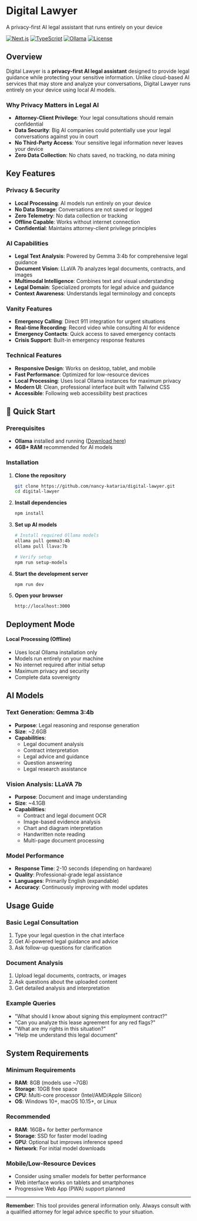 # Digital Lawyer

A privacy-first AI legal assistant that runs entirely on your device

[![Next.js](https://img.shields.io/badge/Next.js-15.5-black?logo=next.js)](https://nextjs.org/)
[![TypeScript](https://img.shields.io/badge/TypeScript-5.x-blue?logo=typescript)](https://www.typescriptlang.org/)
[![Ollama](https://img.shields.io/badge/Ollama-Local%20AI-green?logo=ollama)](https://ollama.ai/)
[![License](https://img.shields.io/badge/License-MIT-yellow)](LICENSE)

## Overview

Digital Lawyer is a **privacy-first AI legal assistant** designed to provide legal guidance while protecting your sensitive information. Unlike cloud-based AI services that may store and analyze your conversations, Digital Lawyer runs entirely on your device using local AI models.

### Why Privacy Matters in Legal AI

- **Attorney-Client Privilege**: Your legal consultations should remain confidential
- **Data Security**: Big AI companies could potentially use your legal conversations against you in court
- **No Third-Party Access**: Your sensitive legal information never leaves your device
- **Zero Data Collection**: No chats saved, no tracking, no data mining

## Key Features

### Privacy & Security
- **Local Processing**: AI models run entirely on your device
- **No Data Storage**: Conversations are not saved or logged
- **Zero Telemetry**: No data collection or tracking
- **Offline Capable**: Works without internet connection
- **Confidential**: Maintains attorney-client privilege principles

### AI Capabilities
- **Legal Text Analysis**: Powered by Gemma 3:4b for comprehensive legal guidance
- **Document Vision**: LLaVA 7b analyzes legal documents, contracts, and images
- **Multimodal Intelligence**: Combines text and visual understanding
- **Legal Domain**: Specialized prompts for legal advice and guidance
- **Context Awareness**: Understands legal terminology and concepts

### Vanity Features
- **Emergency Calling**: Direct 911 integration for urgent situations
- **Real-time Recording**: Record video while consulting AI for evidence
- **Emergency Contacts**: Quick access to saved emergency contacts
- **Crisis Support**: Built-in emergency response features

### Technical Features
- **Responsive Design**: Works on desktop, tablet, and mobile
- **Fast Performance**: Optimized for low-resource devices
- **Local Processing**: Uses local Ollama instances for maximum privacy
- **Modern UI**: Clean, professional interface built with Tailwind CSS
- **Accessible**: Following web accessibility best practices

## 🚀 Quick Start

### Prerequisites

- **Ollama** installed and running ([Download here](https://ollama.ai/))
- **4GB+ RAM** recommended for AI models

### Installation

1. **Clone the repository**
   ```bash
   git clone https://github.com/nancy-kataria/digital-lawyer.git
   cd digital-lawyer
   ```

2. **Install dependencies**
   ```bash
   npm install
   ```

3. **Set up AI models**
   ```bash
   # Install required Ollama models
   ollama pull gemma3:4b
   ollama pull llava:7b
   
   # Verify setup
   npm run setup-models
   ```

4. **Start the development server**
   ```bash
   npm run dev
   ```

5. **Open your browser**
   ```
   http://localhost:3000
   ```

## Deployment Mode

#### Local Processing (Offline)
- Uses local Ollama installation only
- Models run entirely on your machine
- No internet required after initial setup
- Maximum privacy and security
- Complete data sovereignty

## AI Models

### Text Generation: Gemma 3:4b
- **Purpose**: Legal reasoning and response generation
- **Size**: ~2.6GB
- **Capabilities**: 
  - Legal document analysis
  - Contract interpretation
  - Legal advice and guidance
  - Question answering
  - Legal research assistance

### Vision Analysis: LLaVA 7b
- **Purpose**: Document and image understanding
- **Size**: ~4.1GB
- **Capabilities**:
  - Contract and legal document OCR
  - Image-based evidence analysis
  - Chart and diagram interpretation
  - Handwritten note reading
  - Multi-page document processing

### Model Performance
- **Response Time**: 2-10 seconds (depending on hardware)
- **Quality**: Professional-grade legal assistance
- **Languages**: Primarily English (expandable)
- **Accuracy**: Continuously improving with model updates

## Usage Guide

### Basic Legal Consultation
1. Type your legal question in the chat interface
2. Get AI-powered legal guidance and advice
3. Ask follow-up questions for clarification

### Document Analysis
1. Upload legal documents, contracts, or images
2. Ask questions about the uploaded content
3. Get detailed analysis and interpretation

### Example Queries
- "What should I know about signing this employment contract?"
- "Can you analyze this lease agreement for any red flags?"
- "What are my rights in this situation?"
- "Help me understand this legal document"

## System Requirements

### Minimum Requirements
- **RAM**: 8GB (models use ~7GB)
- **Storage**: 10GB free space
- **CPU**: Multi-core processor (Intel/AMD/Apple Silicon)
- **OS**: Windows 10+, macOS 10.15+, or Linux

### Recommended
- **RAM**: 16GB+ for better performance
- **Storage**: SSD for faster model loading
- **GPU**: Optional but improves inference speed
- **Network**: For initial model downloads

### Mobile/Low-Resource Devices
- Consider using smaller models for better performance
- Web interface works on tablets and smartphones
- Progressive Web App (PWA) support planned

---

**Remember**: This tool provides general information only. Always consult with a qualified attorney for legal advice specific to your situation.
